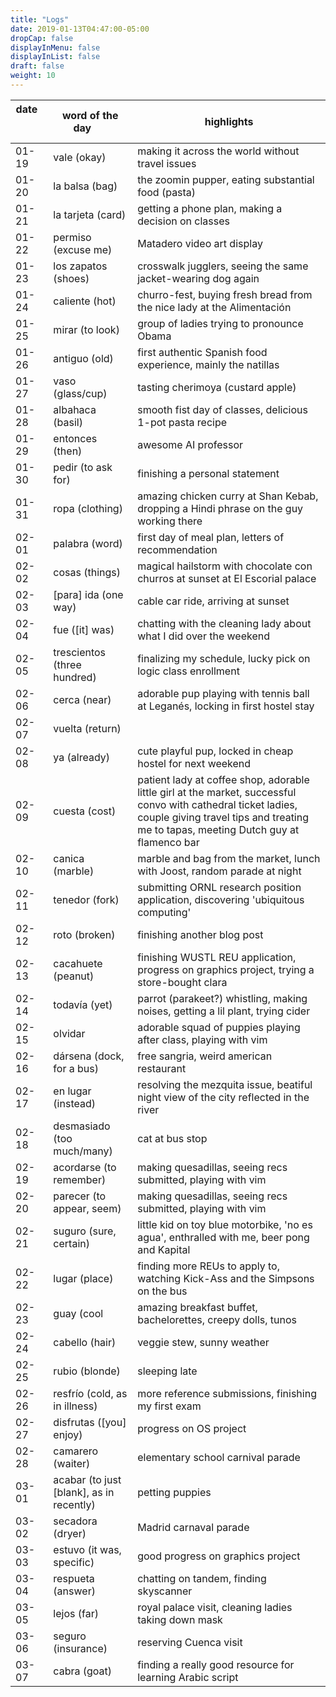 ```yaml
---
title: "Logs"
date: 2019-01-13T04:47:00-05:00
dropCap: false
displayInMenu: false
displayInList: false
draft: false
weight: 10
---
```


| date  &nbsp; &nbsp; &nbsp; &nbsp; &nbsp; &nbsp; &nbsp; &nbsp; &nbsp;  | word of the day &nbsp; &nbsp; &nbsp;| highlights |
|----------|-----------------|-----------|
| 01-19   | vale (okay) | making it across the world without travel issues |
| 01-20   | la balsa (bag) | the zoomin pupper, eating substantial food (pasta) |
| 01-21   | la tarjeta (card) | getting a phone plan, making a decision on classes |
| 01-22   | permiso (excuse me) | Matadero video art display |
| 01-23   | los zapatos (shoes) | crosswalk jugglers, seeing the same jacket-wearing dog again |
| 01-24   | caliente (hot) | churro-fest, buying fresh bread from the nice lady at the Alimentación |
| 01-25   | mirar (to look) | group of ladies trying to pronounce Obama 
| 01-26   | antiguo (old) | first authentic Spanish food experience, mainly the natillas |
| 01-27   | vaso (glass/cup) | tasting cherimoya (custard apple) |
| 01-28   | albahaca (basil) | smooth fist day of classes, delicious 1-pot pasta recipe |
| 01-29   | entonces (then) | awesome AI professor |
| 01-30   | pedir (to ask for) | finishing a personal statement |
| 01-31   | ropa (clothing) | amazing chicken curry at Shan Kebab, dropping a Hindi phrase on the guy working there 
| 02-01   | palabra (word) | first day of meal plan, letters of recommendation |
| 02-02   | cosas (things) | magical hailstorm with chocolate con churros at sunset at El Escorial palace |
| 02-03   | [para] ida (one way) | cable car ride, arriving at sunset 
| 02-04   | fue ([it] was) | chatting with the cleaning lady about what I did over the weekend |
| 02-05   | trescientos (three hundred) | finalizing my schedule, lucky pick on logic class enrollment 
| 02-06   | cerca (near) | adorable pup playing with tennis ball at Leganés, locking in first hostel stay |
| 02-07   | vuelta (return) |  |
| 02-08   | ya (already) | cute playful pup, locked in cheap hostel for next weekend |
| 02-09   | cuesta (cost) | patient lady at coffee shop, adorable little girl at the market, successful convo with cathedral ticket ladies, couple giving travel tips and treating me to tapas, meeting Dutch guy at flamenco bar |
| 02-10   | canica (marble) | marble and bag from the market, lunch with Joost, random parade at night |
| 02-11   | tenedor (fork) | submitting ORNL research position application, discovering 'ubiquitous computing' |
| 02-12   | roto (broken) | finishing another blog post |
| 02-13   | cacahuete (peanut) | finishing WUSTL REU application, progress on graphics project, trying a store-bought clara |
| 02-14   | todavía (yet) | parrot (parakeet?) whistling, making noises, getting a lil plant, trying cider |
| 02-15   | olvidar | adorable squad of puppies playing after class, playing with vim |
| 02-16   | dársena (dock, for a bus) | free sangria, weird american restaurant |
| 02-17   | en lugar (instead) | resolving the mezquita issue, beatiful night view of the city reflected in the river |
| 02-18   | desmasiado (too much/many) | cat at bus stop |
| 02-19   | acordarse (to remember) | making quesadillas, seeing recs submitted, playing with vim  |
| 02-20   | parecer (to appear, seem) | making quesadillas, seeing recs submitted, playing with vim  |
| 02-21   | suguro (sure, certain) | little kid on toy blue motorbike, 'no es agua', enthralled with me, beer pong and Kapital|
| 02-22   | lugar (place) | finding more REUs to apply to, watching Kick-Ass and the Simpsons on the bus |
| 02-23   | guay (cool | amazing breakfast buffet, bachelorettes, creepy dolls, tunos |
| 02-24   | cabello (hair) | veggie stew, sunny weather |
| 02-25   | rubio (blonde)| sleeping late |
| 02-26   | resfrío (cold, as in illness) | more reference submissions, finishing my first exam |
| 02-27   | disfrutas ([you] enjoy) | progress on OS project |
| 02-28   | camarero (waiter) | elementary school carnival parade |
| 03-01   | acabar (to just [blank], as in recently) | petting puppies |
| 03-02   | secadora (dryer) | Madrid carnaval parade |
| 03-03   | estuvo (it was, specific) | good progress on graphics project |
| 03-04   | respueta (answer) | chatting on tandem, finding skyscanner |
| 03-05   | lejos (far) | royal palace visit, cleaning ladies taking down mask |
| 03-06   | seguro (insurance) | reserving Cuenca visit |
| 03-07   | cabra (goat) | finding a really good resource for learning Arabic script |
